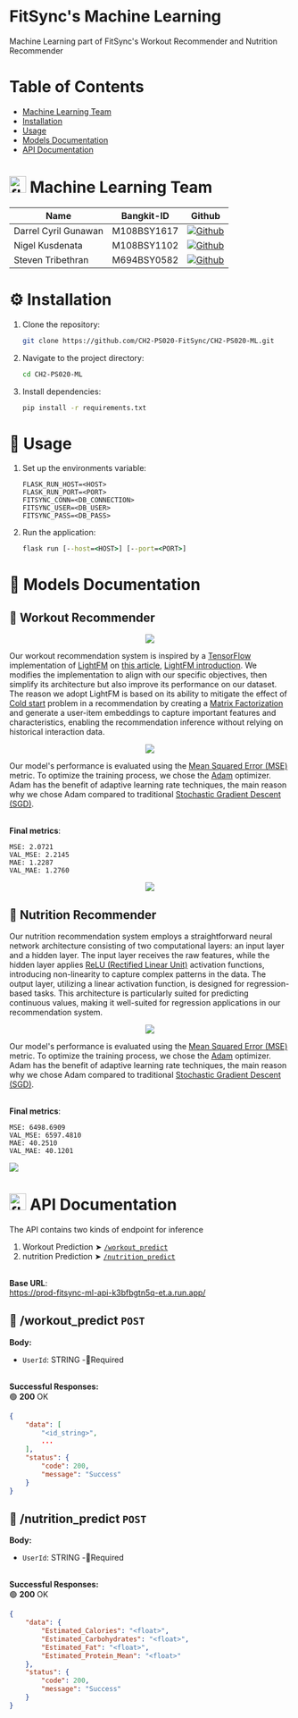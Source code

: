 # FitSync's Machine Learning
Machine Learning part of FitSync's Workout Recommender and Nutrition Recommender

# Table of Contents
* [Machine Learning Team](#-machine-learning-team)
* [Installation](#%EF%B8%8F-installation)
* [Usage](#-usage)
* [Models Documentation](#-models-documentation)
* [API Documentation](#-api-documentation)

# <img src="https://raw.githubusercontent.com/devicons/devicon/master/icons/tensorflow/tensorflow-original.svg" alt="flask" width="30" height="30"/> Machine Learning Team
<table>
    <thead>
        <tr>
            <th>Name</th>
            <th>Bangkit-ID</th>
            <th>Github</th>
        </tr>
    </thead>
    <tbody>
        <tr>
            <td>Darrel Cyril Gunawan</td>
            <td>M108BSY1617</td>
            <td>
                <a href="https://github.com/Darrelcyril29/">
                    <img src="https://img.shields.io/badge/github-%23121011.svg?style=for-the-badge&logo=github&logoColor=white" alt="Github" />
                </a>
            </td>
        </tr>
        <tr>
            <td>Nigel Kusdenata</td>
            <td>M108BSY1102</td>
            <td>
                <a href="https://github.com/NigelKus/">
                    <img src="https://img.shields.io/badge/github-%23121011.svg?style=for-the-badge&logo=github&logoColor=white" alt="Github" />
                </a>
            </td>
        </tr>
        <tr>
            <td>Steven Tribethran</td>
            <td>M694BSY0582</td>
            <td>
                <a href="https://github.com/Insisted/">
                    <img src="https://img.shields.io/badge/github-%23121011.svg?style=for-the-badge&logo=github&logoColor=white" alt="Github" />
                </a>
            </td>
        </tr>
    </tbody>
</table>

# ⚙️ Installation
1. Clone the repository: 
    ```bash
    git clone https://github.com/CH2-PS020-FitSync/CH2-PS020-ML.git
    ```
2. Navigate to the project directory:
    ```bash
    cd CH2-PS020-ML
    ```
3. Install dependencies:
    ```bash
    pip install -r requirements.txt
    ```

# 💼 Usage
1. Set up the environments variable:
    ```properties
    FLASK_RUN_HOST=<HOST>
    FLASK_RUN_PORT=<PORT>
    FITSYNC_CONN=<DB_CONNECTION>
    FITSYNC_USER=<DB_USER>
    FITSYNC_PASS=<DB_PASS>
    ```
2. Run the application:
    ```cmd
    flask run [--host=<HOST>] [--port=<PORT>]
    ```

# 📝 Models Documentation
## 💪 Workout Recommender
<p align="center">
    <img src="https://msha096.github.io/blog/assets/img/movie_dataset.png"/>
</p>

Our workout recommendation system is inspired by a [TensorFlow](https://www.tensorflow.org/) implementation of [LightFM](https://arxiv.org/abs/1507.08439) on [this article](https://towardsdatascience.com/a-performant-recommender-system-without-cold-start-problem-69bf2f0f0b9b), [LightFM introduction](https://msha096.github.io/blog/lightfm/). We modifies the implementation to align with our specific objectives, then simplify its architecture but also improve its performance on our dataset. The reason we adopt LightFM is based on its ability to mitigate the effect of [Cold start](https://en.wikipedia.org/wiki/Cold_start_(recommender_systems)) problem in a recommendation by creating a [Matrix Factorization](https://en.wikipedia.org/wiki/Matrix_factorization_(recommender_systems)) and generate a user-item embeddings to capture important features and characteristics, enabling  the recommendation inference without relying on historical interaction data.

<p align="center">
    <img src="model\embedding_workout.png"/>
</p>

Our model's performance is evaluated using the [Mean Squared Error (MSE)](https://en.wikipedia.org/wiki/Mean_squared_error) metric. To optimize the training process, we chose the [Adam](https://golden.com/wiki/Adam_(support_vector_machine)) optimizer. Adam has the benefit of adaptive learning rate techniques, the main reason why we chose Adam compared to traditional [Stochastic Gradient Descent (SGD)](https://en.wikipedia.org/wiki/Stochastic_gradient_descent).<br /><br />

**Final metrics**:
```
MSE: 2.0721
VAL_MSE: 2.2145
MAE: 1.2287
VAL_MAE: 1.2760
```
<p align="center">
    <img src="model\workout_embedding_error.png"/>
</p>

## 🥗 Nutrition Recommender
Our nutrition recommendation system employs a straightforward neural network architecture consisting of two computational layers: an input layer and a hidden layer. The input layer receives the raw features, while the hidden layer applies [ReLU (Rectified Linear Unit)](https://en.wikipedia.org/wiki/Rectifier_(neural_networks)) activation functions, introducing non-linearity to capture complex patterns in the data. The output layer, utilizing a linear activation function, is designed for regression-based tasks. This architecture is particularly suited for predicting continuous values, making it well-suited for regression applications in our recommendation system.

<p align="center">
    <img src="model\nutrition_reg.png"/>
</p>

Our model's performance is evaluated using the [Mean Squared Error (MSE)](https://en.wikipedia.org/wiki/Mean_squared_error) metric. To optimize the training process, we chose the [Adam](https://golden.com/wiki/Adam_(support_vector_machine)) optimizer. Adam has the benefit of adaptive learning rate techniques, the main reason why we chose Adam compared to traditional [Stochastic Gradient Descent (SGD)](https://en.wikipedia.org/wiki/Stochastic_gradient_descent).<br /><br />

**Final metrics**:
```
MSE: 6498.6909
VAL_MSE: 6597.4810
MAE: 40.2510
VAL_MAE: 40.1201
```

<img src="model\nutrition_error.png"/>

# <img src="https://raw.githubusercontent.com/devicons/devicon/master/icons/flask/flask-original.svg" alt="flask" width="30" height="30"/> API Documentation
The API contains two kinds of endpoint for inference
1. Workout Prediction ➤ [`/workout_predict`](#-workout_predict-post)
2. nutrition Prediction ➤ [`/nutrition_predict`](#-nutrition_predict-post)

<br/>**Base URL**:<br/>
https://prod-fitsync-ml-api-k3bfbgtn5q-et.a.run.app/

## 🔗 /workout_predict `POST`
**Body:**
* `UserId`: STRING -🔸Required
<br/><br/>

**Successful Responses:**<br/>
🟢 **200** OK

```json
{
    "data": [
        "<id_string>",
        ...
    ],
    "status": {
        "code": 200,
        "message": "Success"
    }
}
```

## 🔗 /nutrition_predict `POST`
**Body:**
* `UserId`: STRING -🔸Required
<br/><br/>

**Successful Responses:**<br/>
🟢 **200** OK

```json
{
    "data": {
        "Estimated_Calories": "<float>",
        "Estimated_Carbohydrates": "<float>",
        "Estimated_Fat": "<float>",
        "Estimated_Protein_Mean": "<float>"
    },
    "status": {
        "code": 200,
        "message": "Success"
    }
}
```

